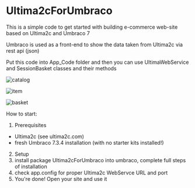 # Ultima2cForUmbraco

This is a simple code to get started with building e-commerce web-site based on Ultima2c and Umbraco 7

Umbraco is used as a front-end to show the data taken from Ultima2c via rest api (json)

Put this code into App_Code folder and then you can use UltimaWebService and SessionBasket classes and their methods

![catalog](https://snag.gy/GPuznF.jpg)

![item](https://snag.gy/A3QJmv.jpg)

![basket](https://snag.gy/A8KbHy.jpg)


How to start:

1. Prerequisites
  - Ultima2c (see ultima2c.com)
  - fresh Umbraco 7.3.4 installation (with no starter kits installed!)
2. Setup
  1. install package Ultima2cForUmbraco into umbraco, complete full steps of installation 
  2. check app.config for proper Ultima2c WebServce URL and port
3. You're done! Open your site and use it

